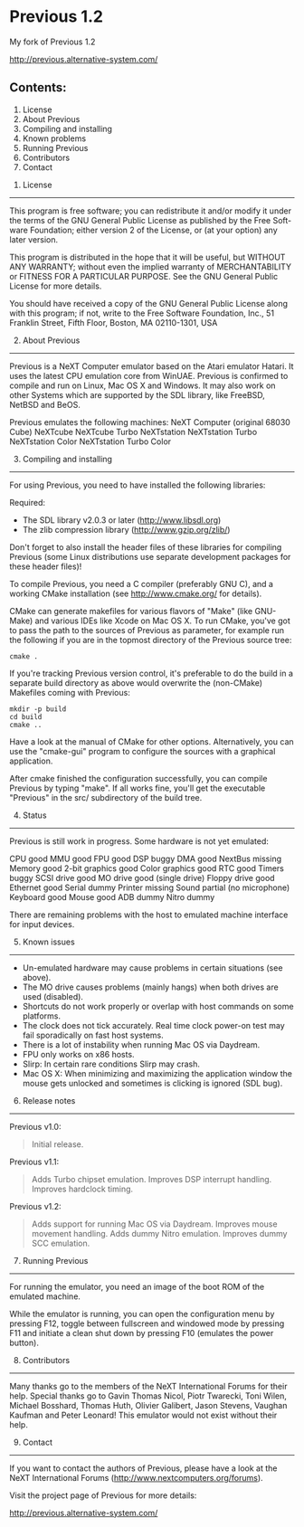 # Previous 1.2

My fork of Previous 1.2

http://previous.alternative-system.com/


Contents:
---------
1. License
2. About Previous
3. Compiling and installing
4. Known problems
5. Running Previous
6. Contributors
7. Contact


 1) License
 ----------

This program is free software; you can redistribute it and/or modify it under
the terms of the GNU General Public License as published by the Free Soft-
ware Foundation; either version 2 of the License, or (at your option) any
later version.

This program is distributed in the hope that it will be useful, but WITHOUT ANY
WARRANTY; without even the implied warranty of MERCHANTABILITY or FITNESS
FOR A PARTICULAR PURPOSE. See the GNU General Public License for more details.

You should have received a copy of the GNU General Public License along with
this program; if not, write to the
 Free Software Foundation, Inc.,
 51 Franklin Street, Fifth Floor, Boston,
 MA  02110-1301, USA


 2) About Previous
 -----------------

Previous is a NeXT Computer emulator based on the Atari emulator Hatari. It uses
the latest CPU emulation core from WinUAE. Previous is confirmed to compile and 
run on Linux, Mac OS X and Windows. It may also work on other Systems which are 
supported by the SDL library, like FreeBSD, NetBSD and BeOS.

Previous emulates the following machines:
 NeXT Computer (original 68030 Cube)
 NeXTcube
 NeXTcube Turbo
 NeXTstation
 NeXTstation Turbo
 NeXTstation Color
 NeXTstation Turbo Color


 3) Compiling and installing
 ---------------------------

For using Previous, you need to have installed the following libraries:

Required:
- The SDL library v2.0.3 or later (http://www.libsdl.org)
- The zlib compression library (http://www.gzip.org/zlib/)

Don't forget to also install the header files of these libraries for compiling
Previous (some Linux distributions use separate development packages for these
header files)!

To compile Previous, you need a C compiler (preferably GNU C), and a working
CMake installation (see http://www.cmake.org/ for details).

CMake can generate makefiles for various flavors of "Make" (like GNU-Make)
and various IDEs like Xcode on Mac OS X. To run CMake, you've got to pass the
path to the sources of Previous as parameter, for example run the following if
you are in the topmost directory of the Previous source tree:
	
    cmake .

If you're tracking Previous version control, it's preferable to do
the build in a separate build directory as above would overwrite
the (non-CMake) Makefiles coming with Previous:

    mkdir -p build
    cd build
    cmake ..

Have a look at the manual of CMake for other options. Alternatively, you can
use the "cmake-gui" program to configure the sources with a graphical
application.

After cmake finished the configuration successfully, you can compile Previous
by typing "make". If all works fine, you'll get the executable "Previous" in 
the src/ subdirectory of the build tree.


 4) Status
 ---------

Previous is still work in progress. Some hardware is not yet emulated:

CPU		good
MMU		good
FPU		good
DSP		buggy
DMA		good
NextBus		missing
Memory		good
2-bit graphics	good
Color graphics	good
RTC		good
Timers		buggy
SCSI drive	good
MO drive	good (single drive)
Floppy drive	good
Ethernet	good
Serial		dummy
Printer		missing
Sound		partial (no microphone)
Keyboard	good
Mouse		good
ADB		dummy
Nitro		dummy


There are remaining problems with the host to emulated machine interface for
input devices.


 5) Known issues
 ---------------

- Un-emulated hardware may cause problems in certain situations (see above).
- The MO drive causes problems (mainly hangs) when both drives are used (disabled).
- Shortcuts do not work properly or overlap with host commands on some platforms.
- The clock does not tick accurately. Real time clock power-on test may fail
  sporadically on fast host systems.
- There is a lot of instability when running Mac OS via Daydream.
- FPU only works on x86 hosts.
- Slirp: In certain rare conditions Slirp may crash.
- Mac OS X: When minimizing and maximizing the application window the mouse
  gets unlocked and sometimes is clicking is ignored (SDL bug).


 6) Release notes
 ----------------

  Previous v1.0:
  > Initial release.

  Previous v1.1:
  > Adds Turbo chipset emulation.
  > Improves DSP interrupt handling.
  > Improves hardclock timing.

  Previous v1.2:
  > Adds support for running Mac OS via Daydream.
  > Improves mouse movement handling.
  > Adds dummy Nitro emulation.
  > Improves dummy SCC emulation.


 7) Running Previous
 -------------------

For running the emulator, you need an image of the boot ROM of the emulated 
machine.

While the emulator is running, you can open the configuration menu by
pressing F12, toggle between fullscreen and windowed mode by pressing F11 
and initiate a clean shut down by pressing F10 (emulates the power button).


 8) Contributors
 ---------------

Many thanks go to the members of the NeXT International Forums for their
help. Special thanks go to Gavin Thomas Nicol, Piotr Twarecki, Toni Wilen,
Michael Bosshard, Thomas Huth, Olivier Galibert, Jason Stevens, Vaughan Kaufman 
and Peter Leonard!
This emulator would not exist without their help.


 9) Contact
 ----------

If you want to contact the authors of Previous, please have a look at the 
NeXT International Forums (http://www.nextcomputers.org/forums).

Visit the project page of Previous for more details:

 http://previous.alternative-system.com/

